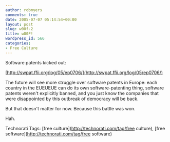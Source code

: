 ```yaml
---
author: robmyers
comments: true
date: 2005-07-07 05:14:54+00:00
layout: post
slug: w00f-2
title: w00F!
wordpress_id: 566
categories:
- Free Culture
---
```


  
Software patents kicked out:  


  
[http://swpat.ffii.org/log/05/ep0706/](http://swpat.ffii.org/log/05/ep0706/)  


  
The future will see more struggle over software patents in Europe: each country in the EUEUEUE can do its own software-patenting thing, software patents weren't explicitly banned, and you just know the companies that were disappointed by this outbreak of democracy will be back.  


  
But that doesn't matter for now. Because this battle was won.  


  
Hah.  


  


Technorati Tags: [free culture](http://technorati.com/tag/free culture), [free software](http://technorati.com/tag/free software)

  


